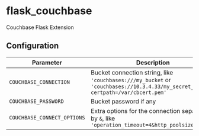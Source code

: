 # flask_couchbase

Couchbase Flask Extension


## Configuration

| Parameter                   | Description |
|-----------------------------| ----------------------------- |
| `COUCHBASE_CONNECTION`      | Bucket connection string, like `'couchbases:///my_bucket` or `'couchbases://10.3.4.33/my_secret_bucket?certpath=/var/cbcert.pem'` |
| `COUCHBASE_PASSWORD`        | Bucket password if any |
| `COUCHBASE_CONNECT_OPTIONS` | Extra options for the connection separated by `&`, like `'operation_timeout=4&http_poolsize=0'` |
